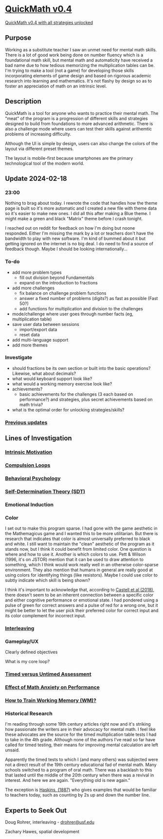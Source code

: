 # [QuickMath v0.4](https://dkallen78.github.io/math-trainer/index.html)
[QuickMath v0.4 with all strategies unlocked](https://dkallen78.github.io/math-trainer/unlocked.html)

## Purpose

Working as a substitute teacher I saw an unmet need for mental math skills. There is a lot of good work being done on number fluency which is a foundational math skill, but mental math and automaticity have received a bad name due to how tedious memorizing the multiplication tables can be. I'm trying to make a tool (not a game) for developing those skills incorporating elements of game design and based on rigorous academic research into learning and mathematics. It's not flashy by design so as to foster an appreciation of math on an intrinsic level.

## Description

QuickMath is a tool for anyone who wants to practice their mental math. The "meat" of the program is a progression of different skills and strategies designed to build from foundations to more advanced arithmetic. There is also a challenge mode where users can test their skills against arithemtic problems of increasing difficulty.

Although the UI is simple by design, users can also change the colors of the layout via different preset themes.

The layout is mobile-first because smartphones are the primary technological tool of the modern world.

## Update 2024-02-18

### 23:00

Nothing to brag about today. I rewrote the code that handles how the theme page is built so it's more automatic and I created a new file with theme data so it's easier to make new ones. I did all this after making a Blue theme. I might make a green and black "Matrix" theme before I crash tonight.

I reached out on reddit for feedback on how I'm doing but noone responded. Either I'm missing the mark by a lot or teachers don't have the bandwidth to play with new software. I'm kind of bummed about it but getting ignored on the internet is no big deal. I do need to find a source of feedback though. Maybe I should be looking internationally...

### To-do

* add more problem types 
  * fill out division beyond Fundamentals
  * expand on the introduction to fractions
* add more challenges
  * fix balance on challenge problem functions
  * answer a fixed number of problems (digits?) as fast as possible (Fast 50?)
  * add functions for multiplication and division to the challenges
* mode/challenge where user goes through number facts (eg, multiplication table)
* save user data between sessions
  * import/export data
  * reset data
* add multi-language support
* add more themes

### Investigate

* should fractions be its own section or built into the basic operations? Likewise, what about decimals?
* what would keyboard support look like?
* what would a working memory exercise look like?
* achievements?
  * basic achievements for the challenges (3 each based on performance?) and strategies, plus secret achievements based on math trivia?
* what is the optimal order for unlocking strategies/skills?

### [Previous updates](https://github.com/dkallen78/math-trainer/blob/main/devlog/devlog-2024.md)

## Lines of Investigation

### [Intrinsic Motivation](https://github.com/dkallen78/math-trainer/blob/main/research/intrinsic-motivation.md)

### [Compulsion Loops](https://github.com/dkallen78/math-trainer/blob/main/research/compulsionLoops.md)

### [Behavioral Psychology](https://github.com/dkallen78/math-trainer/blob/main/research/behavioralPsych.md)

### [Self-Determination Theory (SDT)](https://github.com/dkallen78/math-trainer/blob/main/research/selfDeterminationTheory.md)

### Emotional Induction

### Color

I set out to make this program sparse. I had gone with the game aesthetic in the Mathemagicus game and I wanted this to be more utilitarian. But there is research that indicates that color is almost universally preferred to black and white. I still want to maintain the "clean" aesthetic of the program as it stands now, but I think it could benefit from limited color. One question is where and how to use it. Another is which colors to use. Pett & Wilson (1996, it's on JSTOR) mention that it can be used to draw attention to something, which I think would work really well in an otherwise color-sparse environment. They also mention that humans in general are really good at using colors for identifying things (like resistors). Maybe I could use color to subtly indicate which skill is being shown?

I think it's important to acknowledge that, according to [Castell et al (2018)](https://dkallen78.github.io/math-trainer/Refs/Castell-et-al-2018.pdf), there doesn't seem to be an inherent connection between a specific color and either cognitive performance or emotional state. I had pondered using a pulse of green for correct answers and a pulse of red for a wrong one, but it might be better to let the user pick their preferred color for correct input and its color complement for incorrect input.

### [Interleaving](https://github.com/dkallen78/math-trainer/blob/main/research/interleaving.md)

### Gameplay/UX

Clearly defined objectives

What is my core loop?

### [Timed versus Untimed Assessment](https://github.com/dkallen78/math-trainer/blob/main/research/timedAssessment.md)

### [Effect of Math Anxiety on Performance](https://github.com/dkallen78/math-trainer/blob/main/research/mathAnxiety.md)

### [How to Train Working Memory (WM)?](https://github.com/dkallen78/math-trianer/blob/main/research/workingMemory.md)

### Historical Research

I'm reading through some 19th century articles right now and it's striking how passionate the writers are in their advocacy for mental math. I feel like these advocates are the source for the timed multiplication table tests I had to take in the 4th grade. Although none of the authors I've read so far have called for timed testing, their means for improving mental calculation are left unsaid.

Apparently the timed tests to which I (and many others) was subjected were not a direct result of the 19th century educational fad of mental math. Many schools switched to a program of oral math. There was a backlash to this that lasted until the middle of the 20th century when there was a revival in interest. And here we are again. "Everything old is new again."

The exception is [Haskins, (1887)](https://www.jstor.org/stable/44464091) who gives examples that would be familiar to teachers today, such as counting by 2s up and down the number line.

## Experts to Seek Out

Doug Rohrer, interleaving - drohrer@usf.edu

Zachary Hawes, spatial development